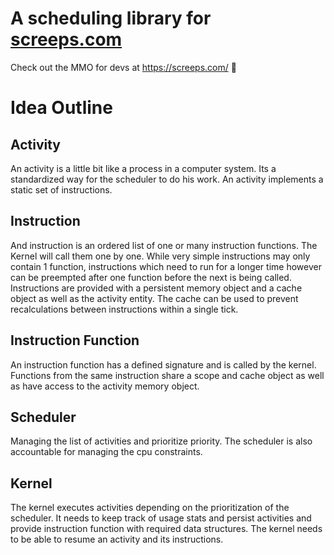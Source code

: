 
# A scheduling library for [screeps.com](https://screeps.com/)
Check out the MMO for devs at https://screeps.com/  🙌

# Idea Outline
## Activity
An activity is a little bit like a process in a computer system. Its a standardized way
for the scheduler to do his work.
An activity implements a static set of instructions.

## Instruction
And instruction is an ordered list of one or many instruction functions.
The Kernel will call them one by one.
While very simple instructions may only contain 1 function, instructions which need to run for a longer time however
can be preempted after one function before the next is being called.
Instructions are provided with a persistent memory object and a cache object as well as the activity entity. The cache can be used to prevent recalculations between instructions within a single tick.

## Instruction Function
An instruction function has a defined signature and is called by the kernel.
Functions from the same instruction share a scope and cache object as well as have access to
the activity memory object.

## Scheduler
Managing the list of activities and prioritize priority.
The scheduler is also accountable for managing the cpu constraints.

## Kernel
The kernel executes activities depending on the prioritization of the scheduler.
It needs to keep track of usage stats and persist activities and provide instruction function with required
data structures.
The kernel needs to be able to resume an activity and its instructions.